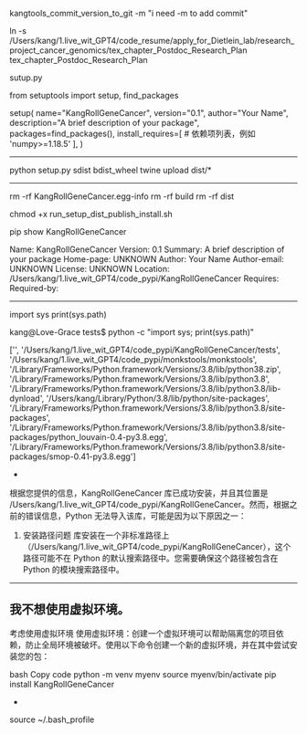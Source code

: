 kangtools_commit_version_to_git -m "i need -m to add commit"


ln -s /Users/kang/1.live_wit_GPT4/code_resume/apply_for_Dietlein_lab/research_project_cancer_genomics/tex_chapter_Postdoc_Research_Plan tex_chapter_Postdoc_Research_Plan



sutup.py

from setuptools import setup, find_packages

setup(
    name="KangRollGeneCancer",
    version="0.1",
    author="Your Name",
    description="A brief description of your package",
    packages=find_packages(),
    install_requires=[
        # 依赖项列表，例如 'numpy>=1.18.5'
    ],
)


---

python setup.py sdist bdist_wheel
twine upload dist/*

---

rm -rf KangRollGeneCancer.egg-info
rm -rf build
rm -rf dist


chmod +x run_setup_dist_publish_install.sh



pip show KangRollGeneCancer


Name: KangRollGeneCancer
Version: 0.1
Summary: A brief description of your package
Home-page: UNKNOWN
Author: Your Name
Author-email: UNKNOWN
License: UNKNOWN
Location: /Users/kang/1.live_wit_GPT4/code_pypi/KangRollGeneCancer
Requires: 
Required-by: 


---
import sys
print(sys.path)



kang@Love-Grace tests$ python -c "import sys; print(sys.path)"

['', '/Users/kang/1.live_wit_GPT4/code_pypi/KangRollGeneCancer/tests', '/Users/kang/1.live_wit_GPT4/code_pypi/monkstools/monkstools', '/Library/Frameworks/Python.framework/Versions/3.8/lib/python38.zip', '/Library/Frameworks/Python.framework/Versions/3.8/lib/python3.8', '/Library/Frameworks/Python.framework/Versions/3.8/lib/python3.8/lib-dynload', '/Users/kang/Library/Python/3.8/lib/python/site-packages', '/Library/Frameworks/Python.framework/Versions/3.8/lib/python3.8/site-packages', '/Library/Frameworks/Python.framework/Versions/3.8/lib/python3.8/site-packages/python_louvain-0.4-py3.8.egg', '/Library/Frameworks/Python.framework/Versions/3.8/lib/python3.8/site-packages/smop-0.41-py3.8.egg']

-
根据您提供的信息，KangRollGeneCancer 库已成功安装，并且其位置是 /Users/kang/1.live_wit_GPT4/code_pypi/KangRollGeneCancer。然而，根据之前的错误信息，Python 无法导入该库，可能是因为以下原因之一：

1. 安装路径问题
库安装在一个非标准路径上（/Users/kang/1.live_wit_GPT4/code_pypi/KangRollGeneCancer），这个路径可能不在 Python 的默认搜索路径中。您需要确保这个路径被包含在 Python 的模块搜索路径中。

----

我不想使用虚拟环境。 
-
考虑使用虚拟环境
使用虚拟环境：创建一个虚拟环境可以帮助隔离您的项目依赖，防止全局环境被破坏。使用以下命令创建一个新的虚拟环境，并在其中尝试安装您的包：

bash
Copy code
python -m venv myenv
source myenv/bin/activate
pip install KangRollGeneCancer

-

<!-- source ~/.bashrc
# 或者 -->
source ~/.bash_profile




